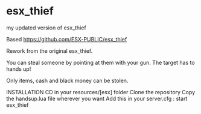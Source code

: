 # esx_thief
my updated version of esx_thief

Based https://github.com/ESX-PUBLIC/esx_thief

Rework from the original esx_thief.

You can steal someone by pointing at them with your gun. The target has to hands up!

Only items, cash and black money can be stolen.

INSTALLATION
CD in your resources/[esx] folder
Clone the repository
Copy the handsup.lua file wherever you want
Add this in your server.cfg :
start esx_thief
